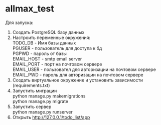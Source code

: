 # allmax_test

Для запуска:

1. Создать PostgreSQL базу данных
2. Настроить переменные окружения:  
    TODO_DB - Имя базы данных  
    PGUSER - пользователь для доступа к бд  
    PGPWD - пароль от базы  
    EMAIL_HOST - smtp email server  
    EMAIL_PORT - порт на почтовом сервере  
    EMAIL_USER - пользовател для авторизации на почтовом сервере  
    EMAIL_PWD - пароль для авторизации на почтовом сервере  
 4. Создать виртуальное окружение и установить зависимости (requirements.txt)
 5. Запустить миграции  
  python manage.py makemigrations  
  python manage.py migrate  
 6. Запустить сервер  
  python manage.py runserver
 7. Открыть http://127.0.0.1/todo_list/app
